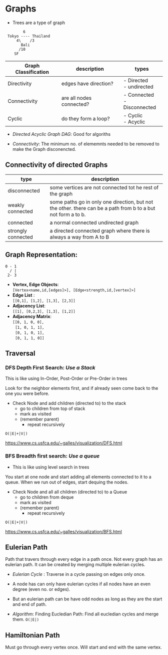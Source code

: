 # Graphs 
- Trees are a type of graph
```
        6
 Tokyo ---- Thailand          
     4\    /3
       Bali    
      /10  
    SF      
```


| Graph Classification | description | types|
| --- | --- | --- |
| Directivity | edges have direction?| - Directed <br/> - undirected | 
| Connectivity | are all nodes connected? |- Connected <br/> - Disconnected |
| Cyclic | do they form a loop? | - Cyclic <br/> - Acyclic |

- *Directed Acyclic Graph DAG*: Good for algoriths 

- *Connectivity*: The minimum no. of elememnts needed to be removed to make the Graph disconencted. 

 ## Connectivity of directed Graphs 

 | type | description | 
 | --- | --- |
 | disconnected | some vertices are not connected tot he rest of the graph  | 
 | weakly connected | some paths go in only one direction, but not the other. there can be a path from b to a but not form a to b.|
 | connected | a normal connected undirected graph | 
 | strongly connected |  a directed connected graph where there is always a way from A to B | 


 ## Graph Representation: 
```
0 - 1
  / | 
 2- 3
```

 - **Vertex, Edge Objects**:   
 `[Vertex<name,id,[edges]>], [Edge<strength,id,[vertex]>]`
 - **Edge List** :  
 `[[0,1], [1,2], [1,3], [2,3]]`
 - **Adjacency List**:  
 `[[1], [0,2,3], [1,3], [1,2]]`   
 - **Adjacency Matrix**:  
      `[[0, 1, 0, 0],`  
&nbsp; `[1, 0, 1, 1],`  
&nbsp; `[0, 1, 0, 1],`  
&nbsp; `[0, 1, 1, 0]]`


## Traversal

### DFS Depth First Search: *Use a Stack*   
This is like using In-Order, Post-Order or Pre-Order in trees

Look for the neighbor elements first, and if already seen come back to the one you were before.  

- Check Node and add children (directed to) to the stack
    - go to children from top of stack
    - mark as visited
    - (remember parent)
        - repeat recursively

`O(|E|+|V|)`  

https://www.cs.usfca.edu/~galles/visualization/DFS.html

 ### BFS Breadth first search: *Use a queue*
- This is like using level search in trees

You start at one node and start adding all elements connected to it to a queue. When we run out of edges, start dequing the nodes. 

- Check Node and all all children (directed to) to a Queue
   - go to children from deque
   - mark as visited
   - (remember parent)
     - repeat recursively

`O(|E|+|V|)`
 
https://www.cs.usfca.edu/~galles/visualization/BFS.html

## Eulerian Path
Path that travers through every edge in a path once.  Not every graph has an eulerian path. It can be created by merging multiple eulerian cycles. 
 - *Eulerian Cycle* :
Traverse in a cycle passing on edges only once. 

- A node has can only have eulerian cycles if all nodes have an even degree (even no. or edges). 
- But an eulerian path can be have odd nodes as long as they are the start and end of path. 

- *Algorithm*: Finding Eucledian Path: Find all eucledian cycles and merge them. `O(|E|)` 

## Hamiltonian Path
Must go through every vertex once. Will start and end with the same vertex. 


